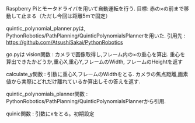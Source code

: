 Raspberry Piとモータドライバを用いて自動運転を行う.
目標: 赤の×の前まで移動して止まる（ただし今回は距離5mで固定）

quintic_polynomial_planner.pyは,
PythonRobotics/PathPlanning/QuinticPolynomialsPlannerを用いた.
引用先 : https://github.com/AtsushiSakai/PythonRobotics

go.pyは
vision関数 : カメラで画像取得し,フレーム内の×の重心を算出.
            重心を算出できたかどうか,重心X,重心Y,フレームのWidth, フレームのHeightを返す

calculate_y関数 : 引数に重心X,フレームのWidthをとる.
                  カメラの焦点距離,画素値から実際にどれだけ離れているか算出しその答えを返す.
                  
quintic_polynomials_planner関数 : PythonRobotics/PathPlanning/QuinticPolynomialsPlannerから引用.

quinic関数 : 引数にxをとる。初期設定

